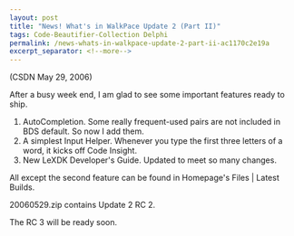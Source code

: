 ```yaml
---
layout: post
title: "News! What's in WalkPace Update 2 (Part II)"
tags: Code-Beautifier-Collection Delphi
permalink: /news-whats-in-walkpace-update-2-part-ii-ac1170c2e19a
excerpt_separator: <!--more-->
---
```

(CSDN May 29, 2006)

After a busy week end, I am glad to see some important features ready to ship.
<!--more-->

1. AutoCompletion. Some really frequent-used pairs are not included in BDS default. So now I add them.
1. A simplest Input Helper. Whenever you type the first three letters of a word, it kicks off Code Insight.
1. New LeXDK Developer's Guide. Updated to meet so many changes.

All except the second feature can be found in Homepage's Files | Latest Builds.

20060529.zip contains Update 2 RC 2.

The RC 3 will be ready soon.

